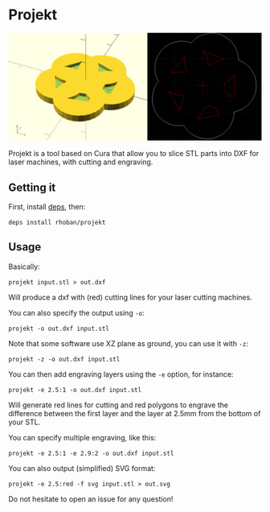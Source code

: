 # Projekt

![Projekt](projekt.png)

Projekt is a tool based on Cura that allow you to slice STL parts into DXF for
laser machines, with cutting and engraving.

## Getting it

First, install [deps](https://github.com/Rhoban/deps#installation), then:

	deps install rhoban/projekt

## Usage

Basically:

    projekt input.stl > out.dxf

Will produce a dxf with (red) cutting lines for your laser cutting machines.

You can also specify the output using `-o`:

    projekt -o out.dxf input.stl

Note that some software use XZ plane as ground, you can use it with `-z`:
    
    projekt -z -o out.dxf input.stl

You can then add engraving layers using the `-e` option, for instance:

    projekt -e 2.5:1 -o out.dxf input.stl

Will generate red lines for cutting and red polygons to engrave the difference
between the first layer and the layer at 2.5mm from the bottom of your STL.

You can specify multiple engraving, like this:

    projekt -e 2.5:1 -e 2.9:2 -o out.dxf input.stl
	
You can also output (simplified) SVG format:

    projekt -e 2.5:red -f svg input.stl > out.svg

Do not hesitate to open an issue for any question!
